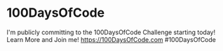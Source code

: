# 100DaysOfCode
I'm publicly committing to the 100DaysOfCode Challenge starting today! Learn More and Join me! https://100DaysOfCode.com  #100DaysOfCode
